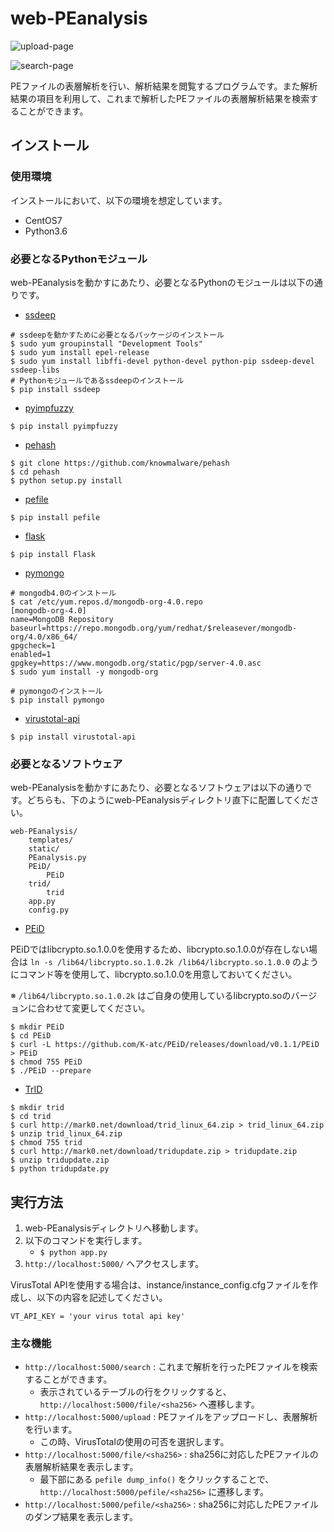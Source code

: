 # web-PEanalysis

![upload-page](https://raw.githubusercontent.com/JinkaiWhite2018/web-PEanalysis/readmeImage/web-PEanalysis-upload.png)

![search-page](https://raw.githubusercontent.com/JinkaiWhite2018/web-PEanalysis/readmeImage/web-PEanalysis-search.png)

PEファイルの表層解析を行い、解析結果を閲覧するプログラムです。また解析結果の項目を利用して、これまで解析したPEファイルの表層解析結果を検索することができます。

## インストール

### 使用環境

インストールにおいて、以下の環境を想定しています。

- CentOS7
- Python3.6

### 必要となるPythonモジュール

web-PEanalysisを動かすにあたり、必要となるPythonのモジュールは以下の通りです。

- [ssdeep](https://pypi.org/project/ssdeep/)

```
# ssdeepを動かすために必要となるパッケージのインストール
$ sudo yum groupinstall "Development Tools"
$ sudo yum install epel-release
$ sudo yum install libffi-devel python-devel python-pip ssdeep-devel ssdeep-libs
# Pythonモジュールであるssdeepのインストール
$ pip install ssdeep
```

- [pyimpfuzzy](https://pypi.org/project/pyimpfuzzy/)

```
$ pip install pyimpfuzzy
```

- [pehash](https://github.com/knowmalware/pehash)

```
$ git clone https://github.com/knowmalware/pehash
$ cd pehash
$ python setup.py install
```

- [pefile](https://pypi.org/project/pefile/)

```
$ pip install pefile
```

- [flask](https://pypi.org/project/Flask/)

```
$ pip install Flask
```

- [pymongo](https://pypi.org/project/pymongo/)

```
# mongodb4.0のインストール
$ cat /etc/yum.repos.d/mongodb-org-4.0.repo
[mongodb-org-4.0]
name=MongoDB Repository
baseurl=https://repo.mongodb.org/yum/redhat/$releasever/mongodb-org/4.0/x86_64/
gpgcheck=1
enabled=1
gpgkey=https://www.mongodb.org/static/pgp/server-4.0.asc
$ sudo yum install -y mongodb-org

# pymongoのインストール
$ pip install pymongo
```

- [virustotal-api](https://pypi.org/project/virustotal-api/)

```
$ pip install virustotal-api
```

### 必要となるソフトウェア

web-PEanalysisを動かすにあたり、必要となるソフトウェアは以下の通りです。どちらも、下のようにweb-PEanalysisディレクトリ直下に配置してください。

```
web-PEanalysis/
    templates/
    static/
    PEanalysis.py
    PEiD/
        PEiD
    trid/
        trid
    app.py
    config.py

```

- [PEiD](https://github.com/K-atc/PEiD)

PEiDではlibcrypto.so.1.0.0を使用するため、libcrypto.so.1.0.0が存在しない場合は `ln -s /lib64/libcrypto.so.1.0.2k /lib64/libcrypto.so.1.0.0` のようにコマンド等を使用して、libcrypto.so.1.0.0を用意しておいてください。

※ `/lib64/libcrypto.so.1.0.2k` はご自身の使用しているlibcrypto.soのバージョンに合わせて変更してください。

```
$ mkdir PEiD
$ cd PEiD
$ curl -L https://github.com/K-atc/PEiD/releases/download/v0.1.1/PEiD > PEiD
$ chmod 755 PEiD
$ ./PEiD --prepare
```

- [TrID](http://mark0.net/soft-trid-e.html)

```
$ mkdir trid
$ cd trid
$ curl http://mark0.net/download/trid_linux_64.zip > trid_linux_64.zip
$ unzip trid_linux_64.zip
$ chmod 755 trid
$ curl http://mark0.net/download/tridupdate.zip > tridupdate.zip
$ unzip tridupdate.zip
$ python tridupdate.py
```

## 実行方法

1. web-PEanalysisディレクトリへ移動します。
2. 以下のコマンドを実行します。
    - `$ python app.py`
3. `http://localhost:5000/` へアクセスします。

VirusTotal APIを使用する場合は、instance/instance\_config.cfgファイルを作成し、以下の内容を記述してください。

```
VT_API_KEY = 'your virus total api key'
```

### 主な機能

- `http://localhost:5000/search` : これまで解析を行ったPEファイルを検索することができます。
    - 表示されているテーブルの行をクリックすると、`http://localhost:5000/file/<sha256>` へ遷移します。
- `http://localhost:5000/upload`  : PEファイルをアップロードし、表層解析を行います。
    - この時、VirusTotalの使用の可否を選択します。
- `http://localhost:5000/file/<sha256>` : sha256に対応したPEファイルの表層解析結果を表示します。
    - 最下部にある `pefile dump_info()` をクリックすることで、 `http://localhost:5000/pefile/<sha256>` に遷移します。
- `http://localhost:5000/pefile/<sha256>` : sha256に対応したPEファイルのダンプ結果を表示します。
